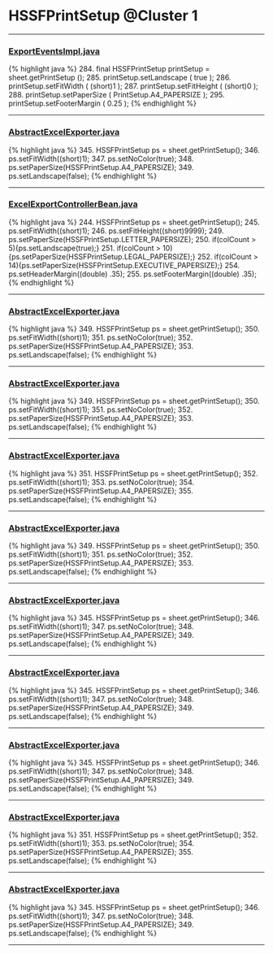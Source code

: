 # HSSFPrintSetup @Cluster 1

***

### [ExportEventsImpl.java](https://searchcode.com/codesearch/view/122444114/)
{% highlight java %}
284. final HSSFPrintSetup printSetup = sheet.getPrintSetup ();
285. printSetup.setLandscape ( true );
286. printSetup.setFitWidth ( (short)1 );
287. printSetup.setFitHeight ( (short)0 );
288. printSetup.setPaperSize ( PrintSetup.A4_PAPERSIZE );
295. printSetup.setFooterMargin ( 0.25 );
{% endhighlight %}

***

### [AbstractExcelExporter.java](https://searchcode.com/codesearch/view/102528302/)
{% highlight java %}
345. HSSFPrintSetup ps = sheet.getPrintSetup();
346. ps.setFitWidth((short)1);
347. ps.setNoColor(true);
348. ps.setPaperSize(HSSFPrintSetup.A4_PAPERSIZE);
349. ps.setLandscape(false);
{% endhighlight %}

***

### [ExcelExportControllerBean.java](https://searchcode.com/codesearch/view/4293932/)
{% highlight java %}
244. HSSFPrintSetup ps = sheet.getPrintSetup();
245. ps.setFitWidth((short)1);
246. ps.setFitHeight((short)9999);
249. ps.setPaperSize(HSSFPrintSetup.LETTER_PAPERSIZE);
250. if(colCount > 5){ps.setLandscape(true);}
251. if(colCount > 10){ps.setPaperSize(HSSFPrintSetup.LEGAL_PAPERSIZE);}
252. if(colCount > 14){ps.setPaperSize(HSSFPrintSetup.EXECUTIVE_PAPERSIZE);}
254. ps.setHeaderMargin((double) .35);
255. ps.setFooterMargin((double) .35);
{% endhighlight %}

***

### [AbstractExcelExporter.java](https://searchcode.com/codesearch/view/59777594/)
{% highlight java %}
349. HSSFPrintSetup ps = sheet.getPrintSetup();
350. ps.setFitWidth((short)1);
351. ps.setNoColor(true);
352. ps.setPaperSize(HSSFPrintSetup.A4_PAPERSIZE);
353. ps.setLandscape(false);
{% endhighlight %}

***

### [AbstractExcelExporter.java](https://searchcode.com/codesearch/view/61401276/)
{% highlight java %}
349. HSSFPrintSetup ps = sheet.getPrintSetup();
350. ps.setFitWidth((short)1);
351. ps.setNoColor(true);
352. ps.setPaperSize(HSSFPrintSetup.A4_PAPERSIZE);
353. ps.setLandscape(false);
{% endhighlight %}

***

### [AbstractExcelExporter.java](https://searchcode.com/codesearch/view/62551719/)
{% highlight java %}
351. HSSFPrintSetup ps = sheet.getPrintSetup();
352. ps.setFitWidth((short)1);
353. ps.setNoColor(true);
354. ps.setPaperSize(HSSFPrintSetup.A4_PAPERSIZE);
355. ps.setLandscape(false);
{% endhighlight %}

***

### [AbstractExcelExporter.java](https://searchcode.com/codesearch/view/62628992/)
{% highlight java %}
349. HSSFPrintSetup ps = sheet.getPrintSetup();
350. ps.setFitWidth((short)1);
351. ps.setNoColor(true);
352. ps.setPaperSize(HSSFPrintSetup.A4_PAPERSIZE);
353. ps.setLandscape(false);
{% endhighlight %}

***

### [AbstractExcelExporter.java](https://searchcode.com/codesearch/view/63385794/)
{% highlight java %}
345. HSSFPrintSetup ps = sheet.getPrintSetup();
346. ps.setFitWidth((short)1);
347. ps.setNoColor(true);
348. ps.setPaperSize(HSSFPrintSetup.A4_PAPERSIZE);
349. ps.setLandscape(false);
{% endhighlight %}

***

### [AbstractExcelExporter.java](https://searchcode.com/codesearch/view/63585397/)
{% highlight java %}
345. HSSFPrintSetup ps = sheet.getPrintSetup();
346. ps.setFitWidth((short)1);
347. ps.setNoColor(true);
348. ps.setPaperSize(HSSFPrintSetup.A4_PAPERSIZE);
349. ps.setLandscape(false);
{% endhighlight %}

***

### [AbstractExcelExporter.java](https://searchcode.com/codesearch/view/63687137/)
{% highlight java %}
345. HSSFPrintSetup ps = sheet.getPrintSetup();
346. ps.setFitWidth((short)1);
347. ps.setNoColor(true);
348. ps.setPaperSize(HSSFPrintSetup.A4_PAPERSIZE);
349. ps.setLandscape(false);
{% endhighlight %}

***

### [AbstractExcelExporter.java](https://searchcode.com/codesearch/view/3305415/)
{% highlight java %}
351. HSSFPrintSetup ps = sheet.getPrintSetup();
352. ps.setFitWidth((short)1);
353. ps.setNoColor(true);
354. ps.setPaperSize(HSSFPrintSetup.A4_PAPERSIZE);
355. ps.setLandscape(false);
{% endhighlight %}

***

### [AbstractExcelExporter.java](https://searchcode.com/codesearch/view/8373941/)
{% highlight java %}
345. HSSFPrintSetup ps = sheet.getPrintSetup();
346. ps.setFitWidth((short)1);
347. ps.setNoColor(true);
348. ps.setPaperSize(HSSFPrintSetup.A4_PAPERSIZE);
349. ps.setLandscape(false);
{% endhighlight %}

***

